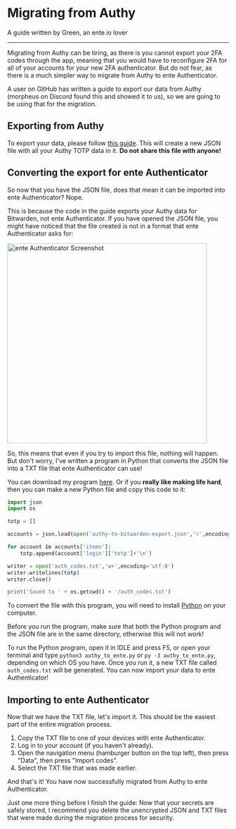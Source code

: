 # Migrating from Authy
A guide written by Green, an ente.io lover

---

Migrating from Authy can be tiring, as there is you cannot export your 2FA codes through the app, meaning that you would have to reconfigure 2FA for all of your accounts for your new 2FA authenticator. But do not fear, as there is a much simpler way to migrate from Authy to ente Authenticator.

A user on GitHub has written a guide to export our data from Authy (morpheus on Discord found this and showed it to us), so we are going to be using that for the migration.

## Exporting from Authy
To export your data, please follow [this guide](https://gist.github.com/gboudreau/94bb0c11a6209c82418d01a59d958c93). This will create a new JSON file with all your Authy TOTP data in it. **Do not share this file with anyone!**

## Converting the export for ente Authenticator
So now that you have the JSON file, does that mean it can be imported into ente Authenticator? Nope.

This is because the code in the guide exports your Authy data for Bitwarden, not ente Authenticator. If you have opened the JSON file, you might have noticed that the file created is not in a format that ente Authenticator asks for:

<img width="454" alt="ente Authenticator Screenshot" src="https://github.com/gweeeen/auth/assets/41323182/30566a69-cfa0-4de0-9f0d-95967d4c5cad">

So, this means that even if you try to import this file, nothing will happen. But don't worry, I've written a program in Python that converts the JSON file into a TXT file that ente Authenticator can use!

You can download my program [here](https://github.com/gweeeen/ducky/blob/main/duckys_other_stuff/authy_to_ente.py). Or if you **really like making life hard**, then you can make a new Python file and copy this code to it:

```py
import json
import os

totp = []

accounts = json.load(open('authy-to-bitwarden-export.json','r',encoding='utf-8'))

for account in accounts['items']:
    totp.append(account['login']['totp']+'\n')

writer = open('auth_codes.txt','w+',encoding='utf-8')
writer.writelines(totp)
writer.close()

print('Saved to ' + os.getcwd() + '/auth_codes.txt')
```

To convert the file with this program, you will need to install [Python](https://www.python.org/downloads/) on your computer.

Before you run the program, make sure that both the Python program and the JSON file are in the same directory, otherwise this will not work!

To run the Python program, open it in IDLE and press F5, or open your terminal and type `python3 authy_to_ente.py` or `py -3 authy_to_ente.py`, depending on which OS you have. Once you run it, a new TXT file called `auth_codes.txt` will be generated. You can now import your data to ente Authenticator!

## Importing to ente Authenticator
Now that we have the TXT file, let's import it. This should be the easiest part of the entire migration process.

1. Copy the TXT file to one of your devices with ente Authenticator.
2. Log in to your account (if you haven't already).
3. Open the navigation menu (hamburger button on the top left), then press "Data", then press "Import codes".
4. Select the TXT file that was made earlier.

And that's it! You have now successfully migrated from Authy to ente Authenticator.

Just one more thing before I finish the guide: Now that your secrets are safely stored, I recommend you delete the unencrypted JSON and TXT files that were made during the migration process for security.
